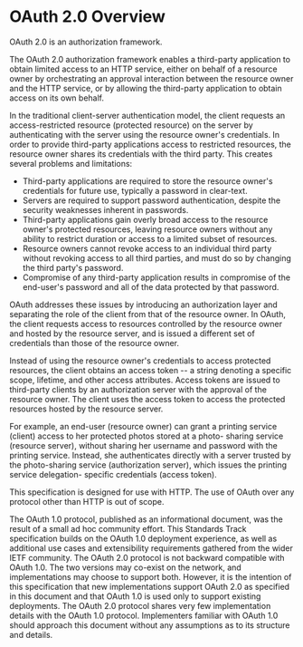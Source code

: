 <!--title:start-->
# OAuth 2.0 Overview
<!--title:end-->
<!--shortdesc:start-->
OAuth 2.0 is an authorization framework.
<!--shortdesc:end-->

<!--desc:start-->
The OAuth 2.0 authorization framework enables a third-party application to obtain limited access to an HTTP service, either on
behalf of a resource owner by orchestrating an approval interaction
between the resource owner and the HTTP service, or by allowing the
third-party application to obtain access on its own behalf.


In the traditional client-server authentication model, the client
requests an access-restricted resource (protected resource) on the
server by authenticating with the server using the resource owner's
credentials.  In order to provide third-party applications access to
restricted resources, the resource owner shares its credentials with
the third party.  This creates several problems and limitations:

* Third-party applications are required to store the resource owner's credentials for future use, typically a password in clear-text.
* Servers are required to support password authentication, despite the security weaknesses inherent in passwords.
* Third-party applications gain overly broad access to the resource owner's protected resources, leaving resource owners without any ability to restrict duration or access to a limited subset of resources.
* Resource owners cannot revoke access to an individual third party without revoking access to all third parties, and must do so by changing the third party's password.
*  Compromise of any third-party application results in compromise of the end-user's password and all of the data protected by that password.

OAuth addresses these issues by introducing an authorization layer
and separating the role of the client from that of the resource
owner.  In OAuth, the client requests access to resources controlled
by the resource owner and hosted by the resource server, and is
issued a different set of credentials than those of the resource
owner.

Instead of using the resource owner's credentials to access protected
resources, the client obtains an access token -- a string denoting a
specific scope, lifetime, and other access attributes.  Access tokens
are issued to third-party clients by an authorization server with the
approval of the resource owner.  The client uses the access token to
access the protected resources hosted by the resource server.

For example, an end-user (resource owner) can grant a printing
service (client) access to her protected photos stored at a photo-
sharing service (resource server), without sharing her username and
password with the printing service.  Instead, she authenticates
directly with a server trusted by the photo-sharing service
(authorization server), which issues the printing service delegation-
specific credentials (access token).

This specification is designed for use with HTTP.  The
use of OAuth over any protocol other than HTTP is out of scope.

The OAuth 1.0 protocol, published as an informational
document, was the result of a small ad hoc community effort.  This
Standards Track specification builds on the OAuth 1.0 deployment
experience, as well as additional use cases and extensibility
requirements gathered from the wider IETF community.  The OAuth 2.0
protocol is not backward compatible with OAuth 1.0.  The two versions
may co-exist on the network, and implementations may choose to
support both.  However, it is the intention of this specification
that new implementations support OAuth 2.0 as specified in this
document and that OAuth 1.0 is used only to support existing
deployments.  The OAuth 2.0 protocol shares very few implementation
details with the OAuth 1.0 protocol.  Implementers familiar with
OAuth 1.0 should approach this document without any assumptions as to
its structure and details.
<!--desc:end-->

